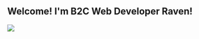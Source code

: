 ## Welcome! I'm B2C Web Developer Raven!

<a href="https://blog.naver.com/emerald6227" target="_blank"><img src="https://img.shields.io/badge/블로그-525252?&style=for-the-badge&logo=bloglovin&logoColor=2DB400"/></a>

<!--
**emerald6227/emerald6227** is a ✨ _special_ ✨ repository because its `README.md` (this file) appears on your GitHub profile.

Here are some ideas to get you started:

- 🔭 I’m currently working on ...
- 🌱 I’m currently learning ...
- 👯 I’m looking to collaborate on ...
- 🤔 I’m looking for help with ...
- 💬 Ask me about ...
- 📫 How to reach me: ...
- 😄 Pronouns: ...
- ⚡ Fun fact: ...
-->
